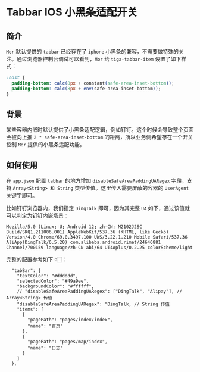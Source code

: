 # Tabbar IOS 小黑条适配开关

## 简介

`Mor` 默认提供的 `tabbar` 已经存在了 `iphone` 小黑条的兼容，不需要做特殊的关注。通过浏览器控制台调试可以看到，`Mor` 给 `tiga-tabbar-item` 设置了如下样式：

```css
:host {
  padding-bottom: calc(8px + constant(safe-area-inset-bottom));
  padding-bottom: calc(8px + env(safe-area-inset-bottom));
}
```

## 背景

某些容器内嵌时默认提供了小黑条适配逻辑，例如钉钉。这个时候会导致整个页面会被向上推 `2 * safe-area-inset-bottom` 的距离，所以业务侧希望存在一个开关控制 `Mor` 提供的小黑条适配功能。

## 如何使用

在 `app.json` 配置 `tabbar` 的地方增加 `disableSafeAreaPaddingUARegex` 字段，支持 `Array<String> 和 String` 类型传值。这里传入需要屏蔽的容器的 `UserAgent` 关键字即可。

比如钉钉浏览器内，我们指定 `DingTalk` 即可，因为其完整 `UA` 如下，通过该值就可以判定为钉钉内嵌场景：

```
Mozilla/5.0 (Linux; U; Android 12; zh-CN; M2102J2SC Build/SKQ1.211006.001) AppleWebKit/537.36 (KHTML, like Gecko) Version/4.0 Chrome/69.0.3497.100 UWS/3.22.1.210 Mobile Safari/537.36 AliApp(DingTalk/6.5.20) com.alibaba.android.rimet/24646881 Channel/700159 language/zh-CN abi/64 UT4Aplus/0.2.25 colorScheme/light
```

完整的配置参考如下 👇🏻：

```
  "tabBar": {
    "textColor": "#dddddd",
    "selectedColor": "#49a9ee",
    "backgroundColor": "#ffffff",
    // "disableSafeAreaPaddingUARegex": ["DingTalk", "Alipay"], // Array<String> 传值
    "disableSafeAreaPaddingUARegex": "DingTalk, // String 传值
    "items": [
      {
        "pagePath": "pages/index/index",
        "name": "首页"
      },
      {
        "pagePath": "pages/map/index",
        "name": "日志"
      }
    ]
  },
```
